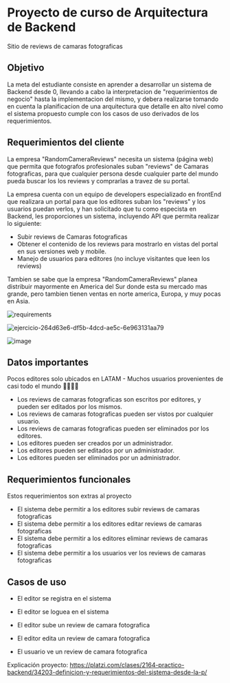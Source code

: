 # Proyecto de curso de Arquitectura de Backend

Sitio de reviews de camaras fotograficas


## Objetivo
La meta del estudiante consiste en aprender a desarrollar un sistema de Backend desde 0, llevando a cabo la interpretacion de "requerimientos de negocio" hasta la implementacion del mismo, y debera realizarse tomando en cuenta la planificacion de una arquitectura que detalle en alto nivel como el sistema propuesto cumple con los casos de uso derivados de los requerimientos.

## Requerimientos del cliente

La empresa "RandomCameraReviews" necesita un sistema (página web) que permita que fotografos profesionales suban "reviews" de Camaras fotograficas, para que cualquier persona desde cualquier parte del mundo pueda buscar los los reviews y comprarlas a travez de su portal.

La empresa cuenta con un equipo de developers especializado en frontEnd que realizara un portal para que los editores suban los "reviews" y los usuarios puedan verlos, y han solicitado que tu como especista en Backend, les proporciones un sistema, incluyendo API que permita  realizar lo siguiente:

* Subir reviews de Camaras fotograficas
* Obtener el contenido de los reviews para mostrarlo en vistas del portal en sus versiones web y mobile.
* Manejo de usuarios para editores (no incluye visitantes que leen los reviews)

Tambien se sabe que la empresa "RandomCameraReviews" planea distribuir mayormente en America del Sur donde esta su mercado mas grande, pero tambien tienen ventas en norte america, Europa, y muy pocas en Asia.


![requirements](https://github.com/andres-brinez/CameraReviews/assets/94869227/2b5c957e-5a01-4ec1-b8d3-968730e2f3e2)

![ejercicio-264d63e6-df5b-4dcd-ae5c-6e963131aa79](https://github.com/andres-brinez/CameraReviews/assets/94869227/114c790c-4032-4ce9-90a4-7b072b9470a7)

![image](https://github.com/andres-brinez/CameraReviews/assets/94869227/fafbcb7d-3b14-4e36-9825-8456b5898f2c)



## Datos importantes

Pocos editores solo ubicados en LATAM  - Muchos usuarios provenientes de casi todo el mundo 👏🏼👏🏼

* Los reviews de camaras fotograficas son escritos por editores, y pueden ser editados por los mismos.
* Los reviews de camaras fotograficas pueden ser vistos por cualquier usuario.
* Los reviews de camaras fotograficas pueden ser eliminados por los editores.
* Los editores pueden ser creados por un administrador.
* Los editores pueden ser editados por un administrador.
* Los editores pueden ser eliminados por un administrador.


## Requerimientos funcionales

Estos requerimientos son extras al proyecto

* El sistema debe permitir a los editores subir reviews de camaras fotograficas
* El sistema debe permitir a los editores editar reviews de camaras fotograficas
* El sistema debe permitir a los editores eliminar reviews de camaras fotograficas
* El sistema debe permitir a los usuarios ver los reviews de camaras fotograficas


## Casos de uso

* El editor se registra en el sistema
* El editor se loguea en el sistema
* El editor sube un review de camara fotografica
* El editor edita un review de camara fotografica

* El usuario ve un review de camara fotografica

Explicación proyecto: https://platzi.com/clases/2164-practico-backend/34203-definicion-y-requerimientos-del-sistema-desde-la-p/







